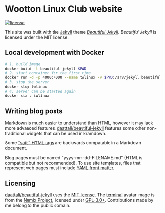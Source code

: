# Wootton Linux Club website

[![license](https://img.shields.io/github/license/twlinux/twlinux.github.io.svg)](https://github.com/twlinux/twlinux.github.io/blob/master/LICENSE)

This site was built with the [Jekyll](https://jekyllrb.com/) theme *[Beautiful Jekyll](https://github.com/daattali/beautiful-jekyll#readme)*. *Beautiful Jekyll* is licensed under the MIT license.

## Local development with Docker

```bash
# 1. build image
docker build -t beautiful-jekyll $PWD
# 2. start container for the first time
docker run -d -p 4000:4000 --name twlinux -v $PWD:/srv/jekyll beautiful-jekyll
# 3. stop the server
docker stop twlinux
# 4. server can be started again
docker start twlinux
```

## Writing blog posts

[Markdown](https://guides.github.com/pdfs/markdown-cheatsheet-online.pdf) is much easier to understand than HTML, however it may lack more advanced features. [daattali/beautiful-jekyll](https://github.com/daattali/beautiful-jekyll/tree/master/_posts) features some other non-traditional widgets that can be used in kramdown.

Some ["safe" HTML tags](https://github.com/jch/html-pipeline/blob/master/lib/html/pipeline/sanitization_filter.rb#L40) are backwards compatable in a Markdown document.

Blog pages must be named "yyyy-mm-dd-FILENAME.md" (HTML is compatible but not recommended). To use site templates, files that represent web pages must include [YAML front matter](https://github.com/daattali/beautiful-jekyll#last-important-thing-yaml-front-matter-parameters-for-a-page).

## Licensing

[daattali/beautiful-jekyll](https://github.com/daattali/beautiful-jekyll) uses the [MIT license](https://github.com/daattali/beautiful-jekyll/blob/master/LICENSE). The [terminal](https://github.com/numixproject/numix-icon-theme-circle/blob/master/Numix-Circle/48/apps/terminal.svg) avatar image is from the [Numix Project](https://numixproject.org), licensed under [GPL-3.0+](https://github.com/numixproject/numix-icon-theme-circle/blob/master/LICENSE). Contributions made by me belong to the public domain.
